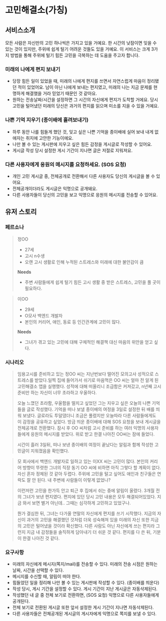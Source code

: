 # 고민해결소(가칭)

## 서비스소개 

모든 사람은 자신만의 고민 하나씩은 가지고 있을 거예요. 한 시간의 낮잠이면 잊을 수 있는 것이 있지만, 주위에 쉽게 털기 어려운 것들도 있을 거예요. 이 서비스는 크게 3가지 방법을 통해 주위에 털기 힘든 고민을 극복하는 데 도움을 주고자 합니다. 

### 미래의 나에게 편지 보내기

   - 당장 힘든 일이 있었을 때, 미래의 나에게 편지를 쓰면서 자연스럽게 마음이 정리됐던 적이 있었어요. 남이 아닌 나에게 보내는 편지였고, 미래의 나는 지금 문제를 현명하게 해결했을 거라 믿었기 때문인 것 같아요.
   - 원하는 전송날짜/시간을 설정하면 그 시간의 자신에게 편지가 도착할 거에요. 당시 고민을 털어냈던 미래의 당신은 과거의 편지를 읽으며 미소를 지을 수 있을 거예요.

### 나쁜 기억 지우기 (종이배에 흘려보내기)
   - 하루 동안 나를 힘들게 했던 것, 잊고 싶은 나쁜 기억을 종이배에 실어 보내 내게 없애자는 취지에 고안한 기능이에요.
   - 나만 볼 수 있는 게시판에 지우고 싶은 힘든 감정을 게시글로 작성할 수 있어요.
   - 게시글 작성 당시 설정한 게시 기간이 지나면 글은 저절로 지워져요.

### 다른 사용자에게 응원의 메시지를 요청하세요. (SOS 요청)
   - 개인 고민 게시글 중, 전체공개로 전환해서 다른 사용자도 당신의 게시글을 볼 수 있어요.
   - 전체공개이더라도 게시글은 익명으로 공개돼요.
   - 다른 사용자들이 당신의 고민을 보고 익명으로 응원의 메시지를 전송할 수 있어요.



## 유저 스토리 

### 페르소나

>정OO
>
>- 27세
>- 고시 n수생
>- 오랜 고시 생활로 인해 누적된 스트레스와 미래에 대한 불안감이 큼
>
>**Needs**
>
>- 주변 사람들에게 쉽게 털기 힘든 고시 생활 중 받은 스트레스, 고민을 풀 곳이 필요하다.





>이OO
>
>- 29세
>- O모사 백엔드 개발자
>- 본인의 커리어, 애인, 동료 등 인간관계에 고민이 많다.
>
>**Needs**
>
>- 그녀가 겪고 있는 고민에 대해 구체적인 해결책 대신 마음의 위안을 얻고 싶다.



### 시나리오

>임용고시를 준비하고 있는 정OO 씨는 지난번보다 떨어진 모의고사 성적으로 스트레스를 받았다.일찍 집에 들어가서 쉬기로 마음먹은 OO 씨는 얼마 전 알게 된 고민해결소 앱을 실행했다. 성적에 대해 떠올리니 조급함은 커져갔고, n년째 고시 준비만 하는 자신이 너무 초라하고 우울하다. 
>
>오늘 느꼈던 초라함, 우울함을 떨치고 싶었던 그는 지우고 싶은 오늘의 나쁜 기억들을 글로 작성했다. 기억을 떠나 보낼 종이배의 여정을 3일로 설정한 뒤 배를 띄워 보냈다. 글로라도 투덜댔더니 조금은 풀렸지만 오늘따라 다른 사람들에게도 이 감정을 공유하고 싶었다. 방금 띄운 종이배에 대해 SOS 요청을 보내 게시글을 전체공개로 전환했다. 잠시 후 OO 씨처럼 고시 준비를 하는 여러 익명의 사용자들에게 응원의 메시지를 받았다. 위로 받고 한결 나아진 OO씨는 잠에 들었다. 
>
>시간이 흘러 3일뒤, 떠나 보낸 종이배의 여정이 끝났다는 알림과 함께 작성한 고민글이 지워졌음을 확인했다. 





>모 회사에서 백엔드 개발자로 일하고 있는 이XX 씨는 고민이 많다. 본인의 커리어 방향이 뚜렷한 그녀의 직장 동기 OO 씨에 비하면 아직 그렇다 할 계획이 없다. 자신 혼자 정체된 것 같아 두렵다. 주위에 고민을 털고 싶어도 애인과 친구들은 연락도 잘 안 된다. 내 주변에 사람들이 이렇게 없었나?
>
>이런저런 고민을 한가득 안고 퇴근 후 집에서 쉬는 중에 알림이 울렸다. 3개월 전의 그녀가 보낸 편지였다. 편지에 있던 당시 고민 내용은 모두 해결되어있었다. 지금 와서 보면 별거 아닌데.. 그때는 심각하게 고민하고 있었구나.
>
>뭔가 결심한 뒤, 그녀는 다가올 연말의 자신에게 편지를 쓰기 시작했다. 지금의 자신이 과거의 고민을 해결했던 것처럼 더욱 성숙해져 있을 미래의 자신 또한 지금의 고민은 털어냈을 것이라 확신했다. 다른 사람도 아닌 자신에게 쓰는 편지라 그런지 지금 내 감정들을 솔직하게 담아내기 더 쉬운 것 같다. 편지를 다 쓴 뒤, 기분이 한결 나아진 것 같다.



### 요구사항

- 미래의 자신에게 메시지(쪽지/mail)를 전송할 수 있다. 미래의 전송 시점은 원하는 날짜, 시간을 선택할 수 있다.
- 메시지를 수신할 때, 알림이 떠야 한다.
- 힘들었던 일을 정리해 나만 볼 수 있는 게시판에 작성할 수 있다. (종이배를 띄운다) 
- 작성 당시, 게시 기간을 설정할 수 있다. 게시 기간이 지난 게시글은 자동삭제된다.
- 작성했던 내 글 중 전체 보기로 전환하면, (SOS 요청) 익명으로 다른 사용자들에게 공개된다.
- 전체 보기로 전환된 게시글 또한 앞서 설정한 게시 기간이 지나면 자동삭제된다.
- 다른 사용자들은 전체공개된 게시글의 게시자에게 익명으로 쪽지를 보낼 수 있다. 